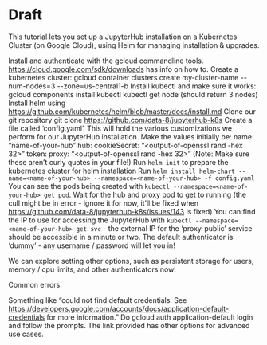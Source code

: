 # Draft

This tutorial lets you set up a JupyterHub installation on a Kubernetes Cluster (on Google Cloud), using Helm for managing installation & upgrades.

Install and authenticate with the gcloud commandline tools. https://cloud.google.com/sdk/downloads has info on how to.
Create a kubernetes cluster:
gcloud container clusters create my-cluster-name --num-nodes=3 --zone=us-central1-b
Install kubectl and make sure it works:
gcloud components install kubectl
kubectl get node  (should return 3 nodes)
Install helm using https://github.com/kubernetes/helm/blob/master/docs/install.md
Clone our git repository
git  clone https://github.com/data-8/jupyterhub-k8s
Create a file called ‘config.yaml’. This will hold the various customizations we perform for our JupyterHub installation. Make the values initially be:
name: “name-of-your-hub”
hub:
   cookieSecret: “<output-of-openssl rand -hex 32>”
token:
    proxy: “<output-of-openssl rand -hex 32>”
(Note: Make sure these aren’t curly quotes in your file!)
Run `helm init` to prepare the kubernetes cluster for helm installation
Run `helm install helm-chart --name=<name-of-your-hub> --namespace=<name-of-your-hub> -f config.yaml`
You can see the pods being created with `kubectl --namespace=<name-of-your-hub> get pod`. Wait for the hub and proxy pod to get to running (the cull might be in error - ignore it for now, it’ll be fixed when https://github.com/data-8/jupyterhub-k8s/issues/143 is fixed)
You can find the IP to use for accessing the JupyterHub with `kubectl --namespace=<name-of-your-hub> get svc` - the external IP for the ‘proxy-public’ service should be accessible in a minute or two.
The default authenticator is ‘dummy’ - any username / password will let you in! 

We can explore setting other options, such as persistent storage for users, memory / cpu limits, and other authenticators now!

Common errors:

Something like “could not find default credentials. See https://developers.google.com/accounts/docs/application-default-credentials for more information.”
Do gcloud auth application-default login and follow the prompts. The link provided has other options for advanced use cases.

